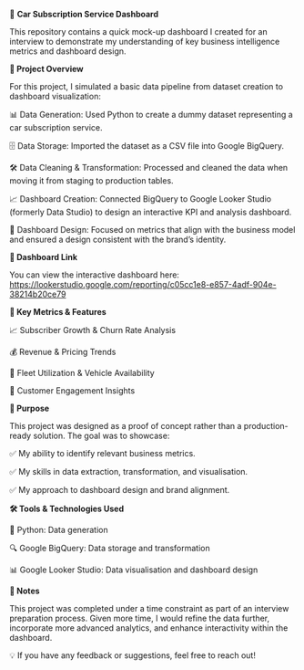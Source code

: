 🚗 **Car Subscription Service Dashboard**

This repository contains a quick mock-up dashboard I created for an interview to demonstrate my understanding of key business intelligence metrics and dashboard design.










**📌 Project Overview**

For this project, I simulated a basic data pipeline from dataset creation to dashboard visualization:

📊 Data Generation: Used Python to create a dummy dataset representing a car subscription service.

🗄️ Data Storage: Imported the dataset as a CSV file into Google BigQuery.

🛠️ Data Cleaning & Transformation: Processed and cleaned the data when moving it from staging to production tables.

📈 Dashboard Creation: Connected BigQuery to Google Looker Studio (formerly Data Studio) to design an interactive KPI and analysis dashboard.

🎨 Dashboard Design: Focused on metrics that align with the business model and ensured a design consistent with the brand’s identity.



**🔗 Dashboard Link**

You can view the interactive dashboard here: https://lookerstudio.google.com/reporting/c05cc1e8-e857-4adf-904e-38214b20ce79



**📌 Key Metrics & Features**

📈 Subscriber Growth & Churn Rate Analysis

💰 Revenue & Pricing Trends

🚙 Fleet Utilization & Vehicle Availability

👥 Customer Engagement Insights



**🎯 Purpose**

This project was designed as a proof of concept rather than a production-ready solution. The goal was to showcase:

✅ My ability to identify relevant business metrics.

✅ My skills in data extraction, transformation, and visualisation.

✅ My approach to dashboard design and brand alignment.



**🛠️ Tools & Technologies Used**

🐍 Python: Data generation

🔍 Google BigQuery: Data storage and transformation

📊 Google Looker Studio: Data visualisation and dashboard design



**📝 Notes**

This project was completed under a time constraint as part of an interview preparation process. Given more time, I would refine the data further, incorporate more advanced analytics, and enhance interactivity within the dashboard.


💡 If you have any feedback or suggestions, feel free to reach out!
